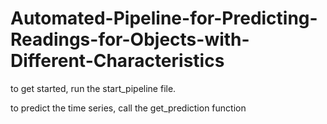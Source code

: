 # Automated-Pipeline-for-Predicting-Readings-for-Objects-with-Different-Characteristics

to get started, run the start_pipeline file.

to predict the time series, call the get_prediction function
